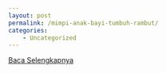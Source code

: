 ```yaml
---
layout: post
permalink: /mimpi-anak-bayi-tumbuh-rambut/
categories:
    - Uncategorized
---
```


[Baca Selengkapnya](/05)